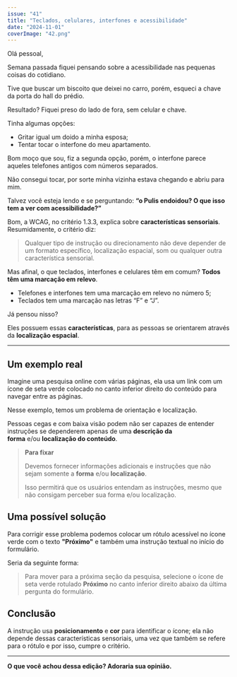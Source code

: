 ```yaml
---
issue: "41"
title: "Teclados, celulares, interfones e acessibilidade"
date: "2024-11-01"
coverImage: "42.png"
---
```


Olá pessoal,

Semana passada fiquei pensando sobre a acessibilidade nas pequenas coisas do cotidiano.

Tive que buscar um biscoito que deixei no carro, porém, esqueci a chave da porta do hall do prédio.

Resultado? Fiquei preso do lado de fora, sem celular e chave.

Tinha algumas opções:

- Gritar igual um doido a minha esposa;
- Tentar tocar o interfone do meu apartamento.

Bom moço que sou, fiz a segunda opção, porém, o interfone parece aqueles telefones antigos com números separados.

Não consegui tocar, por sorte minha vizinha estava chegando e abriu para mim.

Talvez você esteja lendo e se perguntando: **“o Pulis endoidou? O que isso tem a ver com acessibilidade?”**

Bom, a WCAG, no critério 1.3.3, explica sobre **características sensoriais**. Resumidamente, o critério diz:

> Qualquer tipo de instrução ou direcionamento não deve depender de um formato específico, localização espacial, som ou qualquer outra característica sensorial.

Mas afinal, o que teclados, interfones e celulares têm em comum? **Todos têm uma marcação em relevo**.

- Telefones e interfones tem uma marcação em relevo no número 5;
- Teclados tem uma marcação nas letras “F” e “J”.

Já pensou nisso?

Eles possuem essas **características**, para as pessoas se orientarem através da **localização espacial**.

* * *

## **Um exemplo real**

Imagine uma pesquisa online com várias páginas, ela usa um link com um ícone de seta verde colocado no canto inferior direito do conteúdo para navegar entre as páginas.

Nesse exemplo, temos um problema de orientação e localização.

Pessoas cegas e com baixa visão podem não ser capazes de entender instruções se dependerem apenas de uma **descrição da forma** e/ou **localização do conteúdo**.

> **Para fixar**
> 
> Devemos fornecer informações adicionais e instruções que não sejam somente a **forma** e/ou **localização**.
> 
> Isso permitirá que os usuários entendam as instruções, mesmo que não consigam perceber sua forma e/ou localização.

## **Uma possível solução**

Para corrigir esse problema podemos colocar um rótulo acessível no ícone verde com o texto **"Próximo"** e também uma instrução textual no início do formulário.

Seria da seguinte forma:

> Para mover para a próxima seção da pesquisa, selecione o ícone de seta verde rotulado **Próximo** no canto inferior direito abaixo da última pergunta do formulário.

## **Conclusão**

A instrução usa **posicionamento** e **cor** para identificar o ícone; ela não depende dessas características sensoriais, uma vez que também se refere para o rótulo e por isso, cumpre o critério.

* * *

**O que você achou dessa edição? Adoraria sua opinião.**

